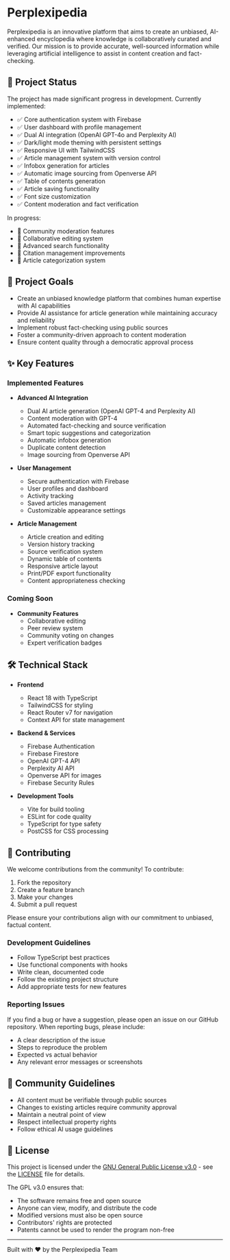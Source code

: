 # Perplexipedia

Perplexipedia is an innovative platform that aims to create an unbiased, AI-enhanced encyclopedia where knowledge is collaboratively curated and verified. Our mission is to provide accurate, well-sourced information while leveraging artificial intelligence to assist in content creation and fact-checking.

## 🌟 Project Status

The project has made significant progress in development. Currently implemented:
- ✅ Core authentication system with Firebase
- ✅ User dashboard with profile management
- ✅ Dual AI integration (OpenAI GPT-4o and Perplexity AI)
- ✅ Dark/light mode theming with persistent settings
- ✅ Responsive UI with TailwindCSS
- ✅ Article management system with version control
- ✅ Infobox generation for articles
- ✅ Automatic image sourcing from Openverse API
- ✅ Table of contents generation
- ✅ Article saving functionality
- ✅ Font size customization
- ✅ Content moderation and fact verification

In progress:
- 🚧 Community moderation features
- 🚧 Collaborative editing system
- 🚧 Advanced search functionality
- 🚧 Citation management improvements
- 🚧 Article categorization system

## 🎯 Project Goals

- Create an unbiased knowledge platform that combines human expertise with AI capabilities
- Provide AI assistance for article generation while maintaining accuracy and reliability
- Implement robust fact-checking using public sources
- Foster a community-driven approach to content moderation
- Ensure content quality through a democratic approval process

## ✨ Key Features

### Implemented Features
- **Advanced AI Integration**
  - Dual AI article generation (OpenAI GPT-4 and Perplexity AI)
  - Content moderation with GPT-4
  - Automated fact-checking and source verification
  - Smart topic suggestions and categorization
  - Automatic infobox generation
  - Duplicate content detection
  - Image sourcing from Openverse API

- **User Management**
  - Secure authentication with Firebase
  - User profiles and dashboard
  - Activity tracking
  - Saved articles management
  - Customizable appearance settings

- **Article Management**
  - Article creation and editing
  - Version history tracking
  - Source verification system
  - Dynamic table of contents
  - Responsive article layout
  - Print/PDF export functionality
  - Content appropriateness checking

### Coming Soon
- **Community Features**
  - Collaborative editing
  - Peer review system
  - Community voting on changes
  - Expert verification badges

## 🛠️ Technical Stack

- **Frontend**
  - React 18 with TypeScript
  - TailwindCSS for styling
  - React Router v7 for navigation
  - Context API for state management

- **Backend & Services**
  - Firebase Authentication
  - Firebase Firestore
  - OpenAI GPT-4 API
  - Perplexity AI API
  - Openverse API for images
  - Firebase Security Rules

- **Development Tools**
  - Vite for build tooling
  - ESLint for code quality
  - TypeScript for type safety
  - PostCSS for CSS processing


## 🤝 Contributing

We welcome contributions from the community! To contribute:

1. Fork the repository
2. Create a feature branch
3. Make your changes
4. Submit a pull request

Please ensure your contributions align with our commitment to unbiased, factual content.

### Development Guidelines
- Follow TypeScript best practices
- Use functional components with hooks
- Write clean, documented code
- Follow the existing project structure
- Add appropriate tests for new features

### Reporting Issues
If you find a bug or have a suggestion, please open an issue on our GitHub repository. When reporting bugs, please include:
- A clear description of the issue
- Steps to reproduce the problem
- Expected vs actual behavior
- Any relevant error messages or screenshots

## 📜 Community Guidelines

- All content must be verifiable through public sources
- Changes to existing articles require community approval
- Maintain a neutral point of view
- Respect intellectual property rights
- Follow ethical AI usage guidelines

## 📝 License

This project is licensed under the [GNU General Public License v3.0](https://www.gnu.org/licenses/gpl-3.0.en.html) - see the [LICENSE](LICENSE) file for details.

The GPL v3.0 ensures that:
- The software remains free and open source
- Anyone can view, modify, and distribute the code
- Modified versions must also be open source
- Contributors' rights are protected
- Patents cannot be used to render the program non-free

---

Built with ❤️ by the Perplexipedia Team
